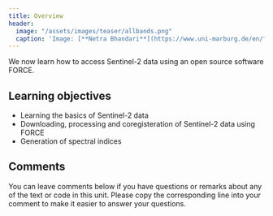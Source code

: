 ```yaml
---
title: Overview
header:
  image: "/assets/images/teaser/allbands.png"
  caption: 'Image: [**Netra Bhandari**](https://www.uni-marburg.de/en/fb19/disciplines/physisch/environmentalinformatics){:target="_blank"}'
---
```


We now learn how to access Sentinel-2 data using an open source software FORCE. 
<!--more-->
## Learning objectives

* Learning the basics of Sentinel-2 data
* Downloading, processing and coregisteration of Sentinel-2 data using FORCE
* Generation of spectral indices

## Comments 

You can leave comments below if you have questions or remarks about any of the text or code in this unit. Please copy the corresponding line into your comment to make it easier to answer your questions.

<script src="https://utteranc.es/client.js" 
        repo="GeoMOER/moer-mpg-upscaling"
        issue-term="moer_mpg_upscaling_unit06_FORCE" 
        theme="github-light" 
        crossorigin="anonymous" 
        async> 
</script> 